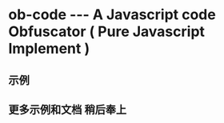 ob-code  ---  A Javascript code Obfuscator  ( Pure Javascript Implement )
=========================




示例
-----------------


	


更多示例和文档 稍后奉上
--------------------



